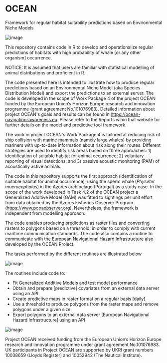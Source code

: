 # OCEAN
Framework for regular habitat suitability predictions based on Environmental Niche Models

![image](https://github.com/user-attachments/assets/ebb539f6-f9a5-45b5-9660-c3d7572294b2)

This repository contains code in R to develop and operationalize regular predictions of habitats with high probability of whale [or any other organism] occurrence.

NOTICE: It is assumed that users are familiar with statistical modelling of animal distributions and proficient in R.

The code presented here is intended to illustrate how to produce regular predictions based on an Environmental Niche Model (aka Species Distribution Model) and export the predictions to an external server.
The code is developed in the scope of Work Package 4 of the project OCEAN funded by the European Union’s Horizon Europe research and innovation programme (grant agreement No.101076983). Detailed information about project OCEAN's goals and results can be found in https://ocean-navigation-awareness.eu. Please refer to the Reports wihin that website for further details on the model and predictive tool framework.

The work in project OCEAN's Work Package 4 is tailored at reducing risk of ship collision with marine mammals (namely large whales) by providing mariners with up-to-date information about risk along their routes. Different strategies are used to identify risk areas based on three approaches: 1) identification of suitable habitat for animal occurrence; 2) voluntary reporting of visual detections; and 3) passive acoustic monitoring (PAM) of acoustically active animals.

The code in this repository supports the first approach (identification of suitable habitat for animal occurrence), using the sperm whale (_Physeter macrocephalus_) in the Azores archipelago (Portugal) as a study case. In the scope of the work developed in Task 4.2 of the OCEAN project a Generalized Additive Model (GAM) was fitted to sightings per unit effort from data obtained by the Azores Fisheries Observer Program (https://www.popaobserver.org). Nevertheless, the framework is independent from modelling approach.

The code enables producing predictions as raster files and converting rasters to polygons based on a threshold, in order to comply with current maritime communication standards. The code also contains a routine to communicate with the European Navigational Hazard Infrastructure also developed by the OCEAN Project.

The tasks performed by the different routines are illustrated below

![image](https://github.com/user-attachments/assets/1a9e0e65-273d-4838-ba06-887315d6a397)

The routines include code to:

- Fit Generalized Additive Models and test model performance
- Obtain and prepare [predictive] covariates from an external data server using an API
- Create predictive maps in raster format on a regular basis [daily]
- Use a threshold to produce polygons from the raster maps and remove polygons under a given size
- Export polygons to an external data server [European Navigational Hazard Infrastructure] using an API 


![image](https://github.com/user-attachments/assets/e0ff0b71-6f24-494e-8af1-ef0d2761c065)

Project OCEAN received funding from the European Union’s Horizon Europe research and innovation programme under grant agreement No.101076983. UK participants in Project OCEAN are supported by UKRI grant numbers 10038659 (Lloyds Register) and 10052942 (The Nautical Institute).
